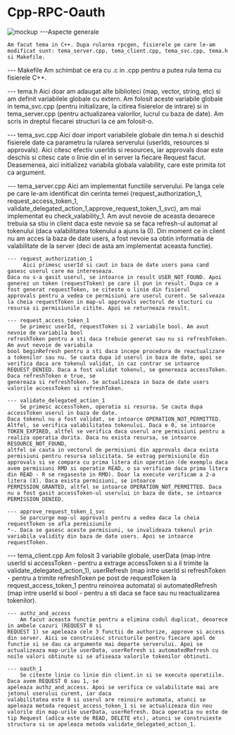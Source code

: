 # Cpp-RPC-Oauth
![mockup](https://i.imgur.com/8YiiFGq.png)
---Aspecte generale

    Am facut tema in C++. Dupa rularea rpcgen, fisierele pe care le-am modificat sunt: tema_server.cpp, tema_client.cpp, tema_svc.cpp, tema.h si Makefile.

--- Makefile
    Am schimbat ce era cu .c in .cpp pentru a putea rula tema cu fisierele C++. 

--- tema.h
    Aici doar am adaugat alte biblioteci (map, vector, string, etc) si am definit variabilele globale
cu extern. Am folosit aceste variabile globale in tema_svc.cpp (pentru initializare, la citirea fisierelor de intrare) si in tema_server.cpp (pentru actualizarea valorilor, lucrul cu baza de date).
    Am scris in dreptul fiecarei structuri la ce am folosit-o. 

--- tema_svc.cpp
    Aici doar import variabilele globale din tema.h si deschid fisierele date ca parametru la rularea 
serverului (userIds, resources si approvals). Aici citesc efectiv userIds si resources, iar approvals doar este deschis si citesc cate o linie din el in server la fiecare Request facut. Deasemenea, aici initializez variabila globala valability, care este primita tot ca argument. 

--- tema_server.cpp 
    Aici am implementat functiile serverului. Pe langa cele pe care le-am identificat din cerinta
temei (request_authorization_1, request_access_token_1, validate_delegated_action_1,approve_request_token_1_svc), am mai implementat eu check_valability_1. Am avut nevoie de aceasta deoarece trebuia sa stiu in client daca este nevoie sa se faca refresh-ul automat al tokenului (daca valabilitatea tokenului a ajuns la 0). Din moment ce in client nu am acces la baza de date users, a fost nevoie sa obtin informatia de valabilitate de la server (deci de asta am implementat aceasta functie).

    --- request_authorization_1
         Aici primesc userId si caut in baza de date users pana cand gasesc userul care ma intereseaza.
    Daca nu s-a gasit userul, se intoarce in result USER_NOT_FOUND. Apoi generez un token (requestToken) pe care il pun in result. Dupa ce a fost generat requestToken, se citeste o linie din fisierul
    approvals pentru a vedea ce permisiuni are userul curent. Se salveaza la cheia requestToken in map-ul approvals vectorul de stucturi cu resursa si permisiunile citite. Apoi se returneaza result.

    --- request_access_token_1
        Se primesc userId, requestToken si 2 variabile bool. Am avut nevoie de variabila bool 
    refreshToken pentru a sti daca trebuie generat sau nu si refreshToken. Am avut nevoie de variabila
    bool beginRefresh pentru a sti daca incepe procedura de reactualizare a tokenilor sau nu. Se cauta dupa id userul in baza de date, apoi se verifica daca are tokenul validat, in caz contrar se intoarce REQUEST_DENIED. Daca a fost validat tokenul, se genereaza accessToken. Daca refreshToken e true, se 
    genereaza si refreshToken. Se actualizeaza in baza de date users valorile accessToken si refreshToken.

    --- validate_delegated_action_1
        Se primesc accessToken, operatia si resursa. Se cauta dupa accessToken userul in baza de date.
    Daca tokenul nu a fost validat, se intoarce OPERATION_NOT_PERMITTED. Altfel, se verifica valabilitatea tokenului. Daca e 0, se intoarce TOKEN_EXPIRED, altfel se verifica daca userul are permisiuni pentru a realiza operatia dorita. Daca nu exista resursa, se intoarce RESOURCE_NOT_FOUND, 
    altfel se cauta in vectorul de permisiuni din approvals daca exista permisiuni pentru resursa solicitata. Se extrag permisiunile din approvals si se compara cu prima litera din operation (de exemplu daca avem permisiuni RMD si operatie READ, o sa verificam daca prima litera din READ - R se regaseste in RMD). Doar la execute verificam a 2-a litera (X). Daca exista permisiuni, se intoarce
    PERMISSION_GRANTED, altfel se intoarce OPERATION_NOT_PERMITTED. Daca nu a fost gasit accessToken-ul userului in baza de date, se intoarce PERMISSION_DENIED. 

    --- approve_request_token_1_svc
        Se parcurge map-ul approvals pentru a vedea daca la cheia requestToken se afla permisiunile
    *-. Daca se gasesc aceste permisiuni, se invalideaza tokenul prin variabila validity din baza de date users. Apoi se intoarce requestToken.

--- tema_client.cpp
    Am folosit 3 variabile globale, userData (map intre userId si accessToken - pentru a extrage accessToken si a il trimite la validate_delegated_action_1), userRefresh (map intre userId si refreshToken - pentru a trimite refreshToken pe post de requestToken la request_access_token_1 pentru reinoirea automata) si automatedRefresh (map intre userId si bool - pentru a sti daca se face sau nu reactualizarea tokenilor).

    --- authz_and_access
        Am facut aceasta functie pentru a elimina codul duplicat, deoarece in ambele cazuri (REQUEST 0 si
    REQUEST 1) se apeleaza cele 3 functii de authorize, approve si access din server. Aici se construiesc structurile pentru fiecare apel de functie si se dau ca argumente mai departe serverului. Apoi se actualizeaza map-urile userData, userRefresh si automatedRefresh cu noile valori obtinute si se afiseaza valorile tokenilor obtinuti. 

    --- oauth_1
        Se citeste linie cu linie din client.in si se executa operatiile. Daca avem REQUEST 0 sau 1, se
    apeleaza authz_and_access. Apoi se verifica ce valabilitate mai are jetonul userului curent, iar daca
    valabilitatea este 0 si userul are reinoire automata, atunci se apeleaza metoda request_access_token_1 si se actualizeaza din nou valorile din map-urile userData, userRefresh. Daca operatia nu este de tip Request (adica este de READ, DELETE etc), atunci se construieste structura si se apeleaza metoda validate_delegated_action_1.